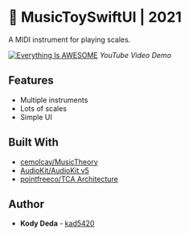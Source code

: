# 🎹 MusicToySwiftUI | 2021
A MIDI instrument for playing scales.


[![Everything Is AWESOME](https://user-images.githubusercontent.com/45678211/105606262-4d4ef680-5d66-11eb-88a3-210e65526d98.png)](https://www.youtube.com/watch?v=kUl6wEir9ZI&feature=youtu.be)
*YouTube Video Demo*

## Features

* Multiple instruments
* Lots of scales
* Simple UI

## Built With

* [cemolcay/MusicTheory](https://github.com/cemolcay/MusicTheory)
* [AudioKit/AudioKit v5](https://github.com/AudioKit/AudioKit)
* [pointfreeco/TCA Architecture](https://github.com/pointfreeco/swift-composable-architecture)

## Author

* **Kody Deda** - [kad5420](https://github.com/kad5420)
